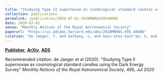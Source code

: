 ```yaml
---
title: "Studying Type II supernovae as cosmological standard candles using the Dark Energy Survey"
collection: publications
permalink: /publication/2020-07-01-2020MNRAS4954860D
date: 2020-07-01
venue: "Monthly Notices of the Royal Astronomical Society"
paperurl: "https://ui.adsabs.harvard.edu/abs/2020MNRAS.495.4860D"
citation: "de Jaeger, T. and Galbany, L. and Gonz'alez-Gait'an, S. and Kessler, R. and Filippenko, A.~V. and Forster, F. and Hamuy, M. and Brown, P.~J. and Davis, T.~M. and Guti'errez, C.~P. and Inserra, C. and Lewis, G.~F. and Moller, A. and Scolnic, D. and Smith, M. and Brout, D. and Carollo, D. and Foley, R.~J. and Glazebrook, K. and Hinton, S.~R. and Macaulay, E. and Nichol, B. and Sako, M. and Sommer, N.~E. and Tucker, B.~E. and Abbott, T.~M.~C. and Aguena, M. and Allam, S. and Annis, J. and Avila, S. and Bertin, E. and Bhargava, S. and Brooks, D. and Burke, D.~L. and Carnero Rosell, A. and Carrasco Kind, M. and Carretero, J. and Costanzi, M. and Crocce, M. and da Costa, L.~N. and De Vicente, J. and Desai, S. and Diehl, H.~T. and Doel, P. and Drlica-Wagner, A. and Eifler, T.~F. and Estrada, J. and Everett, S. and Flaugher, B. and Fosalba, P. and Frieman, J. and Garc'ia-Bellido, J. and Gaztanaga, E. and Gruen, D. and Gruendl, R.~A. and Gschwend, J. and Gutierrez, G. and Hartley, W.~G. and Hollowood, D.~L. and Honscheid, K. and James, D.~J. and Kuehn, K. and Kuropatkin, N. and Li, T.~S. and Lima, M. and Maia, M.~A.~G. and Menanteau, F. and Miquel, R. and Palmese, A. and Paz-Chinch'on, F. and Plazas, A.~A. and Romer, A.~K. and Roodman, A. and Sanchez, E. and Scarpine, V. and Schubnell, M. and Serrano, S. and Sevilla-Noarbe, I. and Soares-Santos, M. and Suchyta, E. and Swanson, M.~E.~C. and Tarle, G. and Thomas, D. and Tucker, D.~L. and Varga, T.~N. and Walker, A.~R. and Weller, J. and Wilkinson, R. and DES Collaboration. &quot;Studying Type II supernovae as cosmological standard candles using the Dark Energy Survey.&quot; <i>Monthly Notices of the Royal Astronomical Society</i>, 495, Jul 2020"
---
```


[**Publisher**](http://doi.org/10.1093/mnras/staa1402), [**ArXiv**](https://arxiv.org/abs/2005.09757), [**ADS**](https://ui.adsabs.harvard.edu/abs/2020MNRAS.495.4860D)

Recommended citation: de Jaeger et al (2020). "Studying Type II supernovae as cosmological standard candles using the Dark Energy Survey" <i>Monthly Notices of the Royal Astronomical Society</i>, 495, Jul 2020
